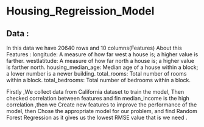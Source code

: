 # Housing_Regreission_Model
## Data :
In this data we have 20640 rows and 10 columns(Features) About this Features :
longitude: A measure of how far west a house is; a higher value is farther.
westlatitude: A measure of how far north a house is; a higher value is farther north.
housing_median_age: Median age of a house within a block; a lower number is a newer building.
total_rooms: Total number of rooms within a block.
total_bedrooms: Total number of bedrooms within a block.

Firstly ,We collect data from California dataset to train the
model, Then checked correlation between features and fin
median_income is the high correlation ,then we Create new
features to improve the performance of the model, then
Chose the appropriate model for our problem, and find
Random Forest Regression as it gives us the lowest RMSE
value that is we need . 
